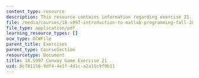 ```yaml
---
content_type: resource
description: This resource contains information regarding exercise 21.
file: /media/courses/18-s997-introduction-to-matlab-programming-fall-2011/8c7811569df44e1f4d1ca2a15c9f9b11_MIT18_S997F11_Exercise_21.pdf
file_type: application/pdf
learning_resource_types: []
ocw_type: OCWFile
parent_title: Exercises
parent_type: CourseSection
resourcetype: Document
title: 18.S997 Conway Game Exercise 21
uid: 8c781156-9df4-4e1f-4d1c-a2a15c9f9b11
---
```

